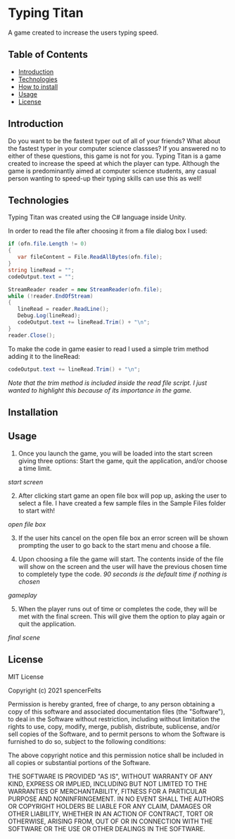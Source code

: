 # Typing Titan
A game created to increase the users typing speed.

## Table of Contents
- [Introduction](https://github.com/spencerFelts/TypingTitan#Introduction)
- [Technologies](https://github.com/spencerFelts/TypingTitan#Technologies)
- [How to install](https://github.com/spencerFelts/TypingTitan#Installation)
- [Usage](https://github.com/spencerFelts/TypingTitan#Usage)
- [License](https://github.com/spencerFelts/TypingTitan#License)

## Introduction
Do you want to be the fastest typer out of all of your friends? What about the fastest typer in your computer science classses? If you answered no to either of these questions, this game is not for you. Typing Titan is a game created to increase the speed at which the player can type. Although the game is predominantly aimed at computer science students, any casual person wanting to speed-up their typing skills can use this as well! 

## Technologies
Typing Titan was created using the C# language inside Unity.

In order to read the file after choosing it from a file dialog box I used:

```C#
if (ofn.file.Length != 0)
{
   var fileContent = File.ReadAllBytes(ofn.file);
}
string lineRead = "";
codeOutput.text = "";

StreamReader reader = new StreamReader(ofn.file);
while (!reader.EndOfStream)
{
   lineRead = reader.ReadLine();
   Debug.Log(lineRead);
   codeOutput.text += lineRead.Trim() + "\n";
}
reader.Close();
 ```

To make the code in game easier to read I used a simple trim method adding it to the lineRead:
```C#
codeOutput.text += lineRead.Trim() + "\n";
```
*Note that the trim method is included inside the read file script. I just wanted to highlight this because of its importance in the game.*

## Installation

## Usage
1. Once you launch the game, you will be loaded into the start screen giving three options: Start the game, quit the application, and/or choose a time limit. 

*start screen*

2. After clicking start game an open file box will pop up, asking the user to select a file. I have created a few sample files in the Sample Files folder to start with!

*open file box*

3. If the user hits cancel on the open file box an error screen will be shown prompting the user to go back to the start menu and choose a file.



4. Upon choosing a file the game will start. The contents inside of the file will show on the screen and the user will have the previous chosen time to completely type the code.
*90 seconds is the default time if nothing is chosen*

*gameplay*

5. When the player runs out of time or completes the code, they will be met with the final screen. This will give them the option to play again or quit the application.

*final scene*

## License
MIT License

Copyright (c) 2021 spencerFelts

Permission is hereby granted, free of charge, to any person obtaining a copy
of this software and associated documentation files (the "Software"), to deal
in the Software without restriction, including without limitation the rights
to use, copy, modify, merge, publish, distribute, sublicense, and/or sell
copies of the Software, and to permit persons to whom the Software is
furnished to do so, subject to the following conditions:

The above copyright notice and this permission notice shall be included in all
copies or substantial portions of the Software.

THE SOFTWARE IS PROVIDED "AS IS", WITHOUT WARRANTY OF ANY KIND, EXPRESS OR
IMPLIED, INCLUDING BUT NOT LIMITED TO THE WARRANTIES OF MERCHANTABILITY,
FITNESS FOR A PARTICULAR PURPOSE AND NONINFRINGEMENT. IN NO EVENT SHALL THE
AUTHORS OR COPYRIGHT HOLDERS BE LIABLE FOR ANY CLAIM, DAMAGES OR OTHER
LIABILITY, WHETHER IN AN ACTION OF CONTRACT, TORT OR OTHERWISE, ARISING FROM,
OUT OF OR IN CONNECTION WITH THE SOFTWARE OR THE USE OR OTHER DEALINGS IN THE
SOFTWARE.
